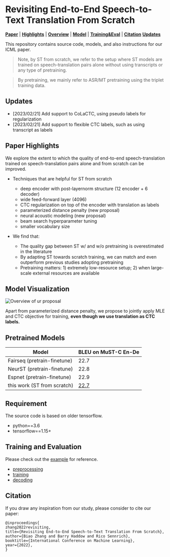 # Revisiting End-to-End Speech-to-Text Translation From Scratch


[**Paper**]() | 
[**Highlights**](#paper-highlights) |
[**Overview**](#model-visualization) |
[**Model**](#pretrained-models) |
[**Training&Eval**](#training-and-evaluation) |
[**Citation**](#citation)
[**Updates**](#updates)

This repository contains source code, models, and also instructions for our ICML paper. 

>Note, by ST from scratch, we refer to the setup where ST models are trained on speech-translation pairs
alone without using transcripts or any type of pretraining.

>By pretraining, we mainly refer to ASR/MT pretraining using the triplet training data.

## Updates

* [2023/02/21] Add support to CoLaCTC, using pseudo labels for regularization
* [2023/02/21] Add support to flexible CTC labels, such as using transcript as labels

## Paper Highlights

We explore the extent to which the quality of end-to-end speech-translation trained on speech-translation pairs alone and from
scratch can be improved.

- Techniques that are helpful for ST from scratch
    * deep encoder with post-layernorm structure (12 encoder + 6 decoder)
    * wide feed-forward layer (4096)
    * CTC regularization on top of the encoder with translation as labels
    * parameterized distance penalty (new proposal)
    * neural acoustic modeling (new proposal)
    * beam search hyperparameter tuning
    * smaller vocabulary size

- We find that:
    * The quality gap between ST w/ and w/o pretraining is overestimated in the literature
    * By adapting ST towards scratch training, we can match and even outperform previous studies adopting pretraining
    * Pretraining matters: 1) extremely low-resource setup; 2) when large-scale external resources are available

## Model Visualization

![Overview of ur proposal](overview.png)

Apart from parameterized distance penalty, we propose to jointly apply MLE and CTC objective for training, **even though we use translation as CTC labels.**

## Pretrained Models


| Model     | BLEU on MuST-C En-De    |
|-----------|-------------------------|
|  Fairseq (pretrain-finetune)  | 22.7 |
|  NeurST (pretrain-finetune)   | 22.8 |
| Espnet (pretrain-finetune)    | 22.9 |
| this work (ST from scratch)   | [22.7](https://data.statmt.org/bzhang/icml2022_revisiting/) |



## Requirement

The source code is based on older tensorflow.

- python==3.6
- tensorflow==1.15+


## Training and Evaluation

Please check out the [example](./example) for reference.

* [preprocessing](./example/prepare.sh)
* [training](./example/train.sh)
* [decoding](./example/test.sh)

## Citation

If you draw any inspiration from our study, please consider to cite our paper:
```
@inproceedings{
zhang2022revisiting,
title={Revisiting End-to-End Speech-to-Text Translation From Scratch},
author={Biao Zhang and Barry Haddow and Rico Sennrich},
booktitle={International Conference on Machine Learning},
year={2022},
}
```

